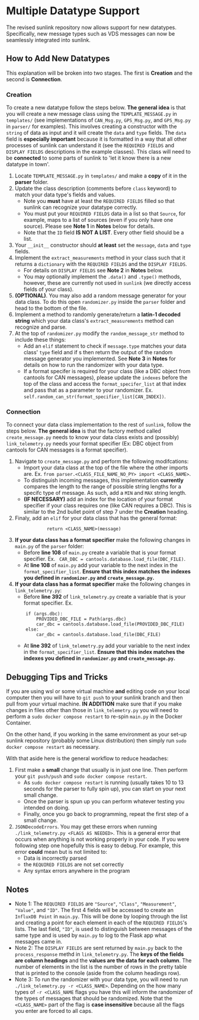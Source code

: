 # Multiple Datatype Support

The revised sunlink repository now allows support for new datatypes. Specifically, new message types such as VDS messages can now be seamlessly integrated into sunlink.

## How to Add New Datatypes
This explanation will be broken into two stages. The first is **Creation** and the second is **Connection**.

### Creation

To create a new datatype follow the steps below. **The general idea** is that you will create a new message class using the `TEMPLATE_MESSAGE.py` in `templates/` (see implementations of `CAN_Msg.py`, `GPS_Msg.py`, and `GPS_Msg.py` in `parser/` for examples). This involves creating a constructor with the `string` of data as input and it will create the `data` and `type` fields. The `data` field is **especially important** because it is formatted in a way that all other processes of sunlink can understand it (see the `REQUIRED FIELDS` and `DISPLAY FIELDS` descriptions in the example classes). This class will need to be **connected** to some parts of sunlink to 'let it know there is a new datatype in town'.

1. Locate `TEMPLATE_MESSAGE.py` in `templates/` and make a **copy** of it in the **parser** folder.
2. Update the class description (comments before `class` keyword) to match your data type's fields and values.
    - Note you **must** have at least the `REQUIRED FIELDS` filled so that sunlink can recognize your datatype correctly.
    - You must put your `REQUIRED FIELDS` data in a list so that `Source`, for example, maps to a list of sources (even if you only have one source). Please see **Note 1** in **Notes** below for details.
    - Note that the `ID` field **IS NOT A LIST**. Every other field should be a list.
3. Your `__init__` constructor should **at least** set the `message`, `data` and `type` fields.
4. Implement the `extract_measurements` method in your class such that it returns a `dictionary` with the `REQUIRED FIELDS` and the `DISPLAY FIELDS`.
    - For details on `DISPLAY FIELDS` see **Note 2** in **Notes** below.
    - You may optionally implement the `.data()` and `.type()` methods, however, these are currently not used in `sunlink` (we directly access fields of your class).
5. **(OPTIONAL)**. You may also add a random message generator for your data class. To do this open `randomizer.py` inside the `parser` folder and head to the bottom of the file.
6. Implement a method to randomly generate/return a **latin-1 decoded string** which your data class's `extract_measurements` method can recognize and parse.
7. At the top of `randomizer.py` modify the `random_message_str` method to include these things:
    - Add an `elif` statement to check if `message.type` matches your data class' `type` field and if s then return the output of the random message generator you implemented. See **Note 3** in **Notes** for details on how to run the randomizer with your data type.
    - If a format specifer is required for your class (like a DBC object from cantools for CAN messages), please update the `indexes` before the top of the class and access the `format_specifer_list` at that index and pass that as a parameter to your randomizer. Ex. ```self.random_can_str(format_specifier_list[CAN_INDEX])```.

### Connection
To connect your data class implementation to the rest of `sunlink`, follow the steps below. **The general idea** is that the factory method called `create_message.py` needs to know your data class exists and (possibly) `link_telemetry.py` needs your format specifier (Ex: DBC object from cantools for CAN messages is a format specifier). 

1. Navigate to `create_message.py` and perform the following modifcations:
    - Import your data class at the top of the file where the other imports are. Ex. ```from parser.<CLASS_FILE_NAME_NO_PY> import <CLASS_NAME>```.
    - To distinguish incoming messages, this implementation **currently** compares the length to the range of possible string lengths for a specifc type of message. As such, add a `MIN` and `MAX` string length.
    - **(IF NECESSARY)** add an index for the location of your format specifier if your class requires one (like CAN requires a DBC). This is similar to the 2nd bullet point of step 7 under the **Creation** heading.
2. Finaly, add an `elif` for your data class that has the general format:
    ```elif <CLASS_NAME>_LENGTH_MIN <= len(message) <= <CLASS_NAME>_LENGTH_MAX: 
                return <CLASS_NAME>(message)  
    ```
3. **If your data class has a format specifier** make the following changes in `main.py` of the `parser` folder:
    - Before **line 108** of `main.py` create a variable that is your format specifier. Ex. ``` CAR_DBC = cantools.database.load_file(DBC_FILE)```. 
    - At **line 108** of `main.py` add your variable to the next index in the `format_specifier_list`. **Ensure that this index matches the indexes you defined in `randomizer.py` and `create_message.py`.**
4. **If your data class has a format specifier** make the following changes in `link_telemetry.py`:
    - Before **line 392** of `link_telemetry.py` create a variable that is your format specifier. Ex.
    ```     
        if (args.dbc):
            PROVIDED_DBC_FILE = Path(args.dbc)
            car_dbc = cantools.database.load_file(PROVIDED_DBC_FILE)
        else:
            car_dbc = cantools.database.load_file(DBC_FILE)
    ```
    - At **line 392** of `link_telemetry.py` add your variable to the next index in the `format_specifier_list`. **Ensure that this index matches the indexes you defined in `randomizer.py` and `create_message.py`.**

## Debugging Tips and Tricks
If you are using wsl or some virtual machine **and** editing code on your local computer then you will have to `git push` to your sunlink branch and then pull from your virtual machine. **IN ADDITION** make sure that if you make changes in files other than those in `link_telemetry.py` you will need to perform a `sudo docker compose restart` to re-spin `main.py` in the Docker Container. 

On the other hand, if you working in the same environment as your set-up sunlink repository (probably some Linux distribution) then simply run `sudo docker compose restart` as necessary.

With that aside here is the general workflow to reduce headaches:
1. First make a **small** change that usually is in just one line. Then perform your `git push/push` and `sudo docker compose restart`. 
    - As `sudo docker compose restart` is running (usually takes 10 to 13 seconds for the parser to fully spin up), you can start on your next small change.
    - Once the parser is spun up you can perform whatever testing you intended on doing.
    - Finally, once you go back to programming, repeat the first step of a small change.
2. `JSONDecodeErrors`. You may get these errors when running `./link_telemetry.py <FLAGS AS NEEDED>`. This is a general error that occurs when anything is not working properly in your code. If you were following step one hopefully this is easy to debug. For example, this error **could** mean but is not limited to:
    - Data is incorrectly parsed
    - the `REQUIRED FIELDS` are not set correctly
    - Any syntax errors anywhere in the program

## Notes
* Note 1: The `REQUIRED FIELDS` are `"Source"`, `"Class"`, `"Measurement"`, `"Value"`, and `"ID"`. The first 4 fields will be accessed to create an `InfluxDB Point` in `main.py`. This will be done by looping through the list and creating a point for each element in each of the `REQUIRED FIELDS`'s lists. The last field, `"ID"`, is used to distinguish between messages of the same type and is used by `main.py` to log to the Flask app what messages came in. 
* Note 2: The `DISPLAY FIELDS` are sent returned by `main.py` back to the `process_response` methd in `link_telemetry.py`. The **keys of the fields are column headings** and the **values are the data for each column**. The number of elements in the list is the number of rows in the pretty table that is printed to the console (aside from the column headings row). 
* Note 3: To run the randomizer with your data type, you will need to run `./link_telemetry.py -r <CLASS_NAME>`. Depending on the how many types of `-r <CLASS_NAME` flags you have this will inform the randomizer of the types of messages that should be randomized. Note that the `<CLASS_NAME>` part of the flag is **case insensitive** because all the flags you enter are forced to all caps.